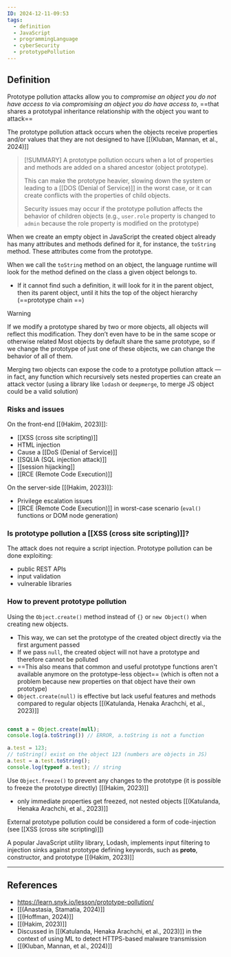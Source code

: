 ```yaml
---
ID: 2024-12-11-09:53
tags:
  - definition
  - JavaScript
  - programmingLanguage
  - cyberSecurity
  - prototypePollution
---
```

## Definition

Prototype pollution attacks allow you to *compromise an object you do not have access to* via *compromising an object you do have access to*, ==that shares a prototypal inheritance relationship with the object you want to attack==

The prototype pollution attack occurs when the objects receive properties and/or values that they are not designed to have [[(Kluban, Mannan, et al., 2024)]]

> [!SUMMARY]
> A prototype pollution occurs when a lot of properties and methods are added on a shared ancestor (object prototype).
> 
>This can make the prototype heavier, slowing down the system or leading to a [[DOS (Denial of Service)]] in the worst case, or it can create conflicts with the properties of child objects.
> 
> Security issues may occur if the prototype pollution affects the behavior of children objects (e.g., `user.role` property is changed to `admin` because the role property is modified on the prototype)

When we create an empty object in JavaScript the created object already has many attributes and methods defined for it, for instance, the `toString` method. These attributes come from the prototype.

When we call the `toString` method on an object, the language runtime will look for the method defined on the class a given object belongs to.
- If it cannot find such a definition, it will look for it in the parent object, then its parent object, until it hits the top of the object hierarchy (==prototype chain ==)

> [!WARNING]
> If we modify a prototype shared by two or more objects, all objects will reflect this modification. They don’t even have to be in the same scope or otherwise related
   Most objects by default share the same prototype, so if we change the prototype of just one of these objects, we can change the behavior of all of them.

Merging two objects can expose the code to a prototype pollution attack — in fact, any function which recursively sets nested properties can create an attack vector (using a library like `lodash` or `deepmerge`, to merge JS object could be a valid solution) 

### Risks and issues

On the front-end [[(Hakim, 2023)]]:
- [[XSS (cross site scripting)]]
- HTML injection
- Cause a [[DoS (Denial of Service)]]
- [[SQLIA (SQL injection attack)]]
- [[session hijacking]]
- [[RCE (Remote Code Execution)]]

On the server-side [[(Hakim, 2023)]]:
- Privilege escalation issues
- [[RCE (Remote Code Execution)]] in worst-case scenario (`eval()` functions or DOM node generation)

### Is prototype pollution a [[XSS (cross site scripting)]]?

The attack does not require a script injection. Prototype pollution can be done exploiting:
- public REST APIs
- input validation
- vulnerable libraries

### How to prevent prototype pollution

Using the `Object.create()` method instead of `{}` or `new Object()` when creating new objects. 
- This way, we can set the prototype of the created object directly via the first argument passed
- If we pass `null`, the created object will not have a prototype and therefore cannot be polluted
- ==This also means that common and useful prototype functions aren't available anymore on the prototype-less object== (which is often not a problem because new properties on that object have their own prototype)
- `Object.create(null)` is effective but lack useful features and methods compared to regular objects [[(Katulanda, Henaka Arachchi, et al., 2023)]] 

```JavaScript

const a = Object.create(null);
console.log(a.toString()) // ERROR, a.toString is not a function

a.test = 123;
// toString() exist on the object 123 (numbers are objects in JS)
a.test = a.test.toString();
console.log(typeof a.test); // string 

```

Use `Object.freeze()` to prevent any changes to the prototype (it is possible to freeze the prototype directly) [[(Hakim, 2023)]]
- only immediate properties get freezed, not nested objects [[(Katulanda, Henaka Arachchi, et al., 2023)]] 

External prototype pollution could be considered a form of code-injection (see [[XSS (cross site scripting)]])

A popular JavaScript utility library, Lodash, implements input filtering to injection sinks against prototype defining keywords, such as __proto__, constructor, and prototype [[(Hakim, 2023)]]

---
## References
- https://learn.snyk.io/lesson/prototype-pollution/
- [[(Anastasia, Stamatia, 2024)]]
- [[(Hoffman, 2024)]]
- [[(Hakim, 2023)]]
- Discussed in [[(Katulanda, Henaka Arachchi, et al., 2023)]] in the context of using ML to detect HTTPS-based malware transmission
- [[(Kluban, Mannan, et al., 2024)]]